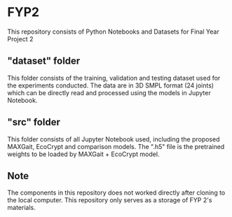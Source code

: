 # FYP2
This repository consists of Python Notebooks and Datasets for Final Year Project 2

## "dataset" folder
This folder consists of the training, validation and testing dataset used for the experiments conducted. The data are in 3D SMPL format (24 joints) which can be directly read and processed using the models in Jupyter Notebook.

## "src" folder
This folder consists of all Jupyter Notebook used, including the proposed MAXGait, EcoCrypt and comparison models.
The ".h5" file is the pretrained weights to be loaded by MAXGait + EcoCrypt model.

## Note
The components in this repository does not worked directly after cloning to the local computer. This repository only serves as a storage of FYP 2's materials.
